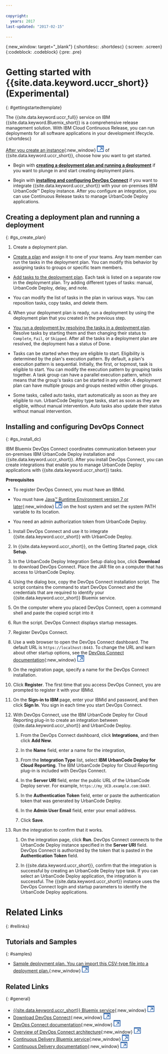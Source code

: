 ```yaml
---

copyright:
  years: 2017
last-updated: "2017-02-15"

---
```



{:new_window: target="_blank"}
{:shortdesc: .shortdesc}
{:screen: .screen}
{:codeblock: .codeblock}
{:pre: .pre}


# Getting started with {{site.data.keyword.uccr_short}} (Experimental)

{: #gettingstartedtemplate}

The {{site.data.keyword.uccr_full}} service on IBM {{site.data.keyword.Bluemix_short}} is a comprehensive release management solution. With IBM Cloud Continuous Release, you can run deployments for all software applications in your development lifecycle.
{:shortdesc}

[After you create an instance](https://console.ng.bluemix.net/catalog/services/continuous-release/){:new_window} ![External link icon](../../icons/launch-glyph.svg "External link icon") of {{site.data.keyword.uccr_short}}, choose how you want to get started.

* Begin with **[creating a deployment plan and running a deployment](#gs_create_plan)** if you want to plunge in and start creating deployment plans.

* Begin with **[installing and configuring DevOps Connect](#gs_install_dc)** if you want to integrate {{site.data.keyword.uccr_short}} with your on-premises IBM UrbanCode&trade; Deploy instance. After you configure an integration, you can use Continuous Release tasks to manage UrbanCode Deploy applications.


## Creating a deployment plan and running a deployment
{: #gs_create_plan}

1. Create a deployment plan.

  * [Create a plan](/docs/services/UCCR/UCCR_deployPlan.html#plan_create) and assign it to one of your teams. Any team member can run the tasks in the deployment plan. You can modify this behavior by assigning tasks to groups or specific team members.

  * [Add tasks to the deployment plan](/docs/services/UCCR/UCCR_tasks.html#tasks_create). Each task is listed on a separate row in the deployment plan. Try adding different types of tasks: manual, UrbanCode Deploy, delay, and note.

  * You can modify the list of tasks in the plan in various ways. You can reposition tasks, copy tasks, and delete them.

4. When your deployment plan is ready, run a deployment by using the deployment plan that you created in the previous step.

  * [You run a deployment by resolving the tasks in a deployment plan](/docs/services/UCCR/UCCR_deployRun.html). Resolve tasks by starting them and then changing their status to `Complete`, `Fail`, or `Skipped`. After all the tasks in a deployment plan are resolved, the deployment has a status of Done.

  * Tasks can be started when they are eligible to start. Eligibility is determined by the plan's execution pattern. By default, a plan's execution pattern is sequential. Initially, the first, or topmost, task is eligible to start. You can modify the execution pattern by grouping tasks together. A task group can have a parallel execution pattern, which means that the group's tasks can be started in any order. A deployment plan can have multiple groups and groups nested within other groups.

  * Some tasks, called auto tasks, start automatically as soon as they are eligible to run. UrbanCode Deploy type tasks, start as soon as they are eligible, without manual intervention. Auto tasks also update their status without manual intervention.  

## Installing and configuring DevOps Connect
{: #gs_install_dc}

IBM Bluemix DevOps Connect coordinates communication between your on-premises IBM UrbanCode Deploy installation and {{site.data.keyword.uccr_short}}. After you install DevOps Connect, you can create integrations that enable you to manage UrbanCode Deploy applications with {{site.data.keyword.uccr_short}} tasks.

**Prerequisites**

* To register DevOps Connect, you must have an IBMid.

* You must have [Java™ Runtime Environment version 7 or later](https://java.com/en/download/){:new_window} ![External link icon](../../icons/launch-glyph.svg "External link icon") on the host system and set the system PATH variable to its location.

* You need an admin authorization token from UrbanCode Deploy.   


1. Install DevOps Connect and use it to integrate {{site.data.keyword.uccr_short}} with UrbanCode Deploy.

  1.  In {{site.data.keyword.uccr_short}}, on the Getting Started page, click **Setup**.

  1.  In the UrbanCode Deploy Integration Setup dialog box, click **Download** to download DevOps Connect. Place the JAR file on a computer that has access to UrbanCode Deploy.

  1.  Using the dialog box, copy the DevOps Connect installation script. The script contains the command to start DevOps Connect and the credentials that are required to identify your {{site.data.keyword.uccr_short}} Bluemix service.

  1.  On the computer where you placed DevOps Connect, open a command shell and paste the copied script into it

  1.  Run the script.  DevOps Connect displays startup messages.

2. Register DevOps Connect.

  1.  Use a web browser to open the DevOps Connect dashboard. The default URL is `https://localhost:8443`. To change the URL and learn about other startup options, see the [DevOps Connect documentation](https://developer.ibm.com/urbancode/plugindoc/urbancode-sync/ibm-urbancode-sync-utility/1-2/){:new_window} ![External link icon](../../icons/launch-glyph.svg "External link icon")

  1.  On the registration page, specify a name for the DevOps Connect installation.

  1.  Click **Register**. The first time that you access DevOps Connect, you are prompted to register it with your IBMid.

  1.  On the **Sign-in to IBM** page, enter your IBMid and password, and then click **Sign In**. You sign in each time you start DevOps Connect.

3. With DevOps Connect, use the IBM UrbanCode Deploy for Cloud Reporting plug-in to create an integration between {{site.data.keyword.uccr_short}} and UrbanCode Deploy.

    1.  From the DevOps Connect dashboard, click **Integrations**, and then click **Add New**.

    1.  In the **Name** field, enter a name for the integration,

    1.  From the **Integration Type** list, select **IBM UrbanCode Deploy for Cloud Reporting**. The IBM UrbanCode Deploy for Cloud Reporting plug-in is included with DevOps Connect.

    1.  In the **Server URI** field, enter the public URL of the UrbanCode Deploy server. For example, `https://my_UCD.example.com:8447`.

    1.  In the **Authentication Token** field, enter or paste the authentication token that was generated by UrbanCode Deploy.

    1.  In the **Admin User Email** field, enter your email address.

    1.  Click **Save**.

4.  Run the integration to confirm that it works.

    1.  On the integration page, click **Run**. DevOps Connect connects to the UrbanCode Deploy instance specified in the **Server URI** field. DevOps Connect is authorized by the token that is pasted in the **Authentication Token** field.

    1.  In {{site.data.keyword.uccr_short}}, confirm that the integration is successful by creating an UrbanCode Deploy type task. If you can select an UrbanCode Deploy application, the integration is successful. The {{site.data.keyword.uccr_short}} instance uses the DevOps Connect login and startup parameters to identify the UrbanCode Deploy applications.  

# Related Links
{: #rellinks}

## Tutorials and Samples
{: #samples}

* [Sample deployment plan. You can import this CSV-type file into a deployment plan.](http://public.dhe.ibm.com/cloud/bluemix/uccr/){:new_window} ![External link icon](../../icons/launch-glyph.svg "External link icon")

<!--

## SDK
{: #sdk}

## API Reference
{: #api}

## Compatible Runtimes
{: #buildpacks}

-->

## Related Links
{: #general}

* [{{site.data.keyword.uccr_short}} Bluemix service](https://console.ng.bluemix.net/catalog/services/continuous-release/){:new_window} ![External link icon](../../icons/launch-glyph.svg "External link icon")
* [Download DevOps Connect](https://developer.ibm.com/urbancode/plugin/ibm-urbancode-sync-plugin-example/){:new_window} ![External link icon](../../icons/launch-glyph.svg "External link icon")
* [DevOps Connect documentation](https://developer.ibm.com/urbancode/plugindoc/urbancode-sync/ibm-urbancode-sync-utility/1-2/){:new_window} ![External link icon](../../icons/launch-glyph.svg "External link icon")
* [Overview of DevOps Connect architecture](https://developer.ibm.com/urbancode/docs/overview-of-ibm-urbancode-cloud-security/){:new_window} ![External link icon](../../icons/launch-glyph.svg "External link icon")
* [Continuous Delivery Bluemix service](https://console.ng.bluemix.net/catalog/services/continuous-delivery/){:new_window} ![External link icon](../../icons/launch-glyph.svg "External link icon")
* [Continuous Delivery documentation](https://console.stage1.ng.bluemix.net/docs/services/ContinuousDelivery/index.html?pos=2){:new_window} ![External link icon](../../icons/launch-glyph.svg "External link icon")
